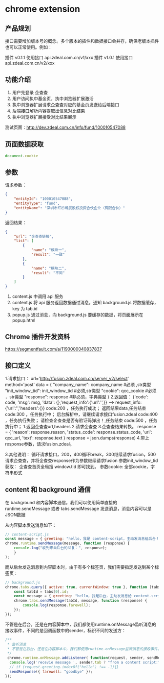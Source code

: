 # chrome extension

## 产品规划

接口需要增加版本号的概念。多个版本的插件和数据接口会并存，确保老版本插件也可以正常使用。例如：

插件 v0.1.1 使用接口 api.zdeal.com.cn/v1/xxx
插件 v1.0.1 使用接口 api.zdeal.com.cn/v2/xxx

## 功能介绍

1. 用户先登录 企查查
2. 用户访问执中基金页，执中浏览器扩展激活
3. 执中浏览器扩展请求企查查对应的基金页发送给后端接口
4. 后端接口解析内容提取出信息对比结果
5. 执中浏览器扩展接受对比结果展示

测试页面：http://dev.zdeal.com.cn/info/fund/100010547088

## 页面数据获取

```js
document.cookie
```

## 参数

请求参数：

```json
{
	"entityId": "100010547088",
	"entityType": "fund",
	"entityName": "深圳市红杉瀚辰股权投资合伙企业（有限合伙）"
}
```

返回结果：

```json
{
	"url": "企查查链接",
	"list": [
		{
			"name": "模块一",
			"result": "一致"
		},
		{
			"name": "模块二",
			"result": "不同"
		}
	]
}
```
1. content.js 中调用 api 服务
2. content.js 将 api 服务返回数据通过消息，通知 background.js 将数据缓存，key 为 tab.id
3. popup.js 通过消息，向 background.js 要缓存的数据，将页面展示在 popup.html

## Chrome 插件开发资料

https://segmentfault.com/a/1190000040837837

## 接口定义

1.请求接口：
    url='http://fusion.zdeal.com.cn/server_v2/select'
    method='post'
    data = {
		"company_name": company_name #必须 ,str类型
		"init_window_tid": init_window_tid #必须,str类型
		"cookie": qcc_cookie #必须 ，str类型
        "response": response #非必须，字典类型
    }
2.返回值：
    {'code': code, 'msg': msg, 'data': {},'request_info':{'url':'',}}
        --> request_info:{'url':'','headers':{}}
    code:200 ，任务执行成功；
        返回结果data,任务结束
    code:300 ，任务执行中；
        后台解析中，请继续请求接口fusion.zdeal
    code:400 ，任务执行失败；
        请检查企查查是否有验证码弹出！,任务结束
    code:500 ，任务执行中；
        1.返回企查查url,headers
        2.请求企查查
        3.企查查结果转换。
            response = {
                'reason': response.reason,
                'status_code': response.status_code,
                'url': qcc_url,
                'text': response.text
            }
            response = json.dumps(response)
        4.带上response参数，请求fusion.zdeal。

3.其他说明：
  循环请求接口，200，400循环break，300继续请求fusion，500请求企查查，并将企查查response作为参数继续请求fusion
  参数init_window_tid获取：
    企查查首页全局搜 window.tid 即可找到。
  参数cookie:
    全部cookie，字符串形式


## content 和 background 通信

在 background 和内容脚本通信，我们可以使用简单直接的 runtime.sendMessage 或者 tabs.sendMessage 发送消息，消息内容可以是JSON数据

从内容脚本发送消息如下：

```js
// content-script.js
const message = { greeting: "hello，我是 content-script，主动发消息给后台！" }
chrome.runtime.sendMessage(message, function (response) {
    console.log("收到来自后台的回复：", response);
    }
);
```

而从后台发送消息到内容脚本时，由于有多个标签页，我们需要指定发送到某个标签页：

```js
// background.js
chrome.tabs.query({ active: true, currentWindow: true }, function (tabs) {
    const tabId = tabs[0].id;
    const message = { greeting: "hello，我是后台，主动发消息给 content-script" }
    chrome.tabs.sendMessage(tabId, message, function (response) {
        console.log(response.farewell);
    });
});
```

不管是在后台，还是在内容脚本中，我们都使用runtime.onMessage监听消息的接收事件，不同的是回调函数中的sender，标识不同的发送方：

```js
/**
 * 监听消息
 * 不管是在后台，还是在内容脚本中，我们都使用runtime.onMessage监听消息的接收事件，不同的是回调函数中的sender，标识不同的发送方
 */
 chrome.runtime.onMessage.addListener( function(request, sender, sendResponse) {
  console.log('recevie message ', sender.tab ? "from a content script:" + sender.tab.url : "from the background script");
  // if (request.greeting.indexOf("hello") !== -1){}
  sendResponse({ farewell: "goodbye" });
});
```